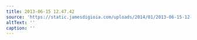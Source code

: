 ```yaml
---
title: 2013-06-15 12.47.42
source: 'https://static.jamesdigioia.com/uploads/2014/01/2013-06-15-12-47-42-scaled.jpg'
altText: ''
caption: ''
---
```


